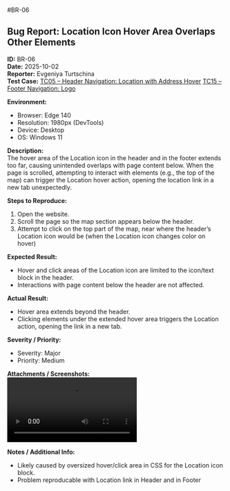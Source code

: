 #BR-06
## Bug Report: Location Icon Hover Area Overlaps Other Elements
**ID:** BR-06  
**Date:** 2025-10-02  
**Reporter:** Evgeniya Turtschina  
**Test Case:** 
  [TC05 – Header Navigation: Location with Address Hover](/Test-Cases.md#tc05--header-navigation-location-with-address-hover)
  [TC15 – Footer Navigation: Logo](/Test-Cases.md#tc15--footer-navigation-logo)

**Environment:**  
- Browser: Edge 140  
- Resolution: 1980px (DevTools)
- Device: Desktop 
- OS: Windows 11 

**Description:**  
The hover area of the Location icon in the header and in the footer extends too far, causing unintended overlaps with page content below. When the page is scrolled, attempting to interact with elements (e.g., the top of the map) can trigger the Location hover action, opening the location link in a new tab unexpectedly.  

**Steps to Reproduce:**  
1. Open the website.
2. Scroll the page so the map section appears below the header.
3. Attempt to click on the top part of the map, near where the header’s Location icon would be (when the Location icon changes color on hover)

**Expected Result:**  
- Hover and click areas of the Location icon are limited to the icon/text block in the header.
- Interactions with page content below the header are not affected.

**Actual Result:**  
- Hover area extends beyond the header.
- Clicking elements under the extended hover area triggers the Location action, opening the link in a new tab.

**Severity / Priority:**  
- Severity: Major
- Priority: Medium 

**Attachments / Screenshots:**  
![BRo6](/Bug-Report%20Attachments/BR06.mp4)  

**Notes / Additional Info:**  
- Likely caused by oversized hover/click area in CSS for the Location icon block.
- Problem reproducable with Location link in Header and in Footer
